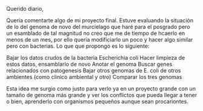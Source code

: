 Querido diario, 

Quería comentarte algo de mi proyecto final. Estuve evaluando la situación de lo del genoma de novo del murcielago que haré para el posgrado pero un esamblado de tal magnitud no creo que me de tiempo de hcaerlo en menos de un mes, por ello quería modificiarlo un poco y hacer algo similar pero con bacterias. Lo que que propongo es lo siguiente:

Bajar los datos crudos de la bacteria Escherichia coli
Hacer limpieza de estos datos, ensamblarlo de novo
Anotar el genoma
Buscar genes relacionados con patogenesis
Bajar otros genomas de E. coli de otros ambientes (como clinico ambiental y otro)
Comparar los tres genomas

Esta idea me surgio como justo para verlo ya en un proyecto grande con un tamaño de genoma más grande y ver los conflictos que pueda llegar a tener o bien, aprenderlo con organismos pequeños aunque sean procariontes.

